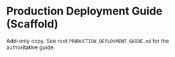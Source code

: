 # Production Deployment Guide (Scaffold)

Add-only copy. See root `PRODUCTION_DEPLOYMENT_GUIDE.md` for the authoritative guide.
